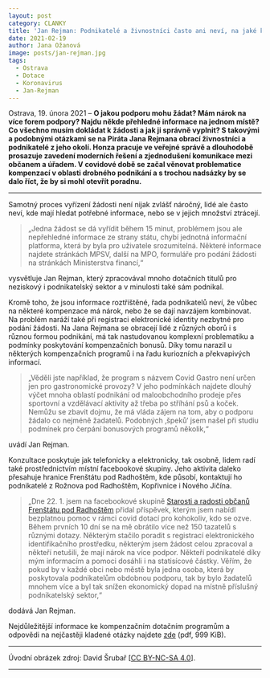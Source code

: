 ```yaml
---
layout: post
category: CLANKY
title: 'Jan Rejman: Podnikatelé a živnostníci často ani neví, na jaké kompenzace mají nárok, stát selhává v informovanosti'
date: 2021-02-19
author: Jana Ožanová
image: posts/jan-rejman.jpg
tags:
  - Ostrava
  - Dotace
  - Koronavirus
  - Jan-Rejman
---
```


Ostrava, 19. února 2021 – **O jakou podporu mohu žádat? Mám nárok na více forem podpory? Najdu někde přehledné informace na jednom místě? Co všechno musím dokládat k žádosti a jak ji správně vyplnit? S takovými a podobnými otázkami se na Piráta Jana Rejmana obrací živnostníci a podnikatelé z jeho okolí. Honza pracuje ve veřejné správě a dlouhodobě prosazuje zavedení moderních řešení a zjednodušení komunikace mezi občanem a úřadem. V covidové době se začal věnovat problematice kompenzací v oblasti drobného podnikání a s trochou nadsázky by se dalo říct, že by si mohl otevřít poradnu.**

<hr />

Samotný proces vyřízení žádosti není nijak zvlášť náročný, lidé ale často neví, kde mají hledat potřebné informace, nebo se v jejich množství ztrácejí.

> „Jedna žádost se dá vyřídit během 15 minut, problémem jsou ale nepřehledné informace ze strany státu, chybí jednotná informační platforma, která by byla pro uživatele srozumitelná. Některé informace najdete stránkách MPSV, další na MPO, formuláře pro podání žádosti na stránkách Ministerstva financí,“

vysvětluje Jan Rejman, který zpracovával mnoho dotačních titulů pro neziskový i podnikatelský sektor a v minulosti také sám podnikal.

Kromě toho, že jsou informace roztříštěné, řada podnikatelů neví, že vůbec na některé kompenzace má nárok, nebo že se dají navzájem kombinovat. Na problém naráží také při registraci elektronické identity nezbytné pro podání žádosti. Na Jana Rejmana se obracejí lidé z různých oborů i s různou formou podnikání, má tak nastudovanou komplexní problematiku a podmínky poskytování kompenzačních bonusů. Díky tomu narazil u některých kompenzačních programů i na řadu kuriozních a překvapivých informací.

> „Věděli jste například, že program s názvem Covid Gastro není určen jen pro gastronomické provozy? V jeho podmínkách najdete dlouhý výčet mnoha oblastí podnikání od maloobchodního prodeje přes sportovní a vzdělávací aktivity až třeba po stříhání psů a koček. Nemůžu se zbavit dojmu, že má vláda zájem na tom, aby o podporu žádalo co nejméně žadatelů. Podobných ‚špeků‘ jsem našel při studiu podmínek pro čerpání bonusových programů několik,“

uvádí Jan Rejman.

Konzultace poskytuje jak telefonicky a elektronicky, tak osobně, lidem radí také prostřednictvím místní facebookové skupiny. Jeho aktivita daleko přesahuje  hranice Frenštátu pod Radhoštěm, kde působí, kontaktují ho podnikatelé z Rožnova pod Radhoštěm, Kopřivnice i Nového Jičína.

> „Dne 22. 1.  jsem na facebookové skupině [Starosti a radosti občanů Frenštátu pod Radhoštěm](https://www.facebook.com/groups/1966044257006984/permalink/2851220605156007/ "Facebook: Starosti a radosti občanů Frenštátu pod Radhoštěm") přidal příspěvek, kterým jsem nabídl bezplatnou pomoc v rámci covid dotací pro kohokoliv, kdo se ozve. Během prvních 10 dní se na mě obrátilo více než 150 tazatelů s různými dotazy. Některým stačilo poradit s registrací elektronického identifikačního prostředku, některým jsem žádost celou zpracoval a někteří netušili, že mají nárok na více podpor. Někteří podnikatelé díky mým informacím a pomoci dosáhli i na statisícové částky. Věřím, že pokud by v každé obci nebo městě byla jedna osoba, která by poskytovala podnikatelům obdobnou podporu, tak by bylo žadatelů mnohem více a byl tak snížen ekonomický dopad na místně příslušný podnikatelský sektor,“

dodává Jan Rejman.

Nejdůležitější informace ke kompenzačním dotačním programům a odpovědi na nejčastěji kladené otázky najdete [zde](https://a.pirati.cz/msk/doc/kompenzace-faq.pdf "Informace ke kompenzačním dotačním programům a odpovědi na nejčastěji kladené otázky") (pdf, 999 KiB).

---

Úvodní obrázek zdroj: David Šrubař \[[CC BY-NC-SA 4.0](https://creativecommons.org/licenses/by-nc-sa/4.0/deed.cs)\].

- - -
